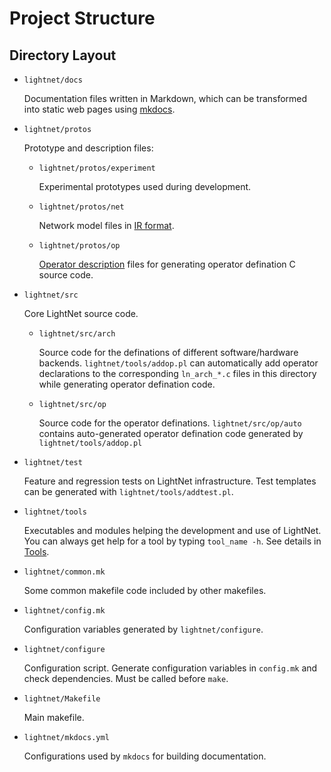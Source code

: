# Project Structure

## Directory Layout

* `lightnet/docs`

    Documentation files written in Markdown, which can be transformed into
    static web pages using [mkdocs](https://www.mkdocs.org/).

* `lightnet/protos`

    Prototype and description files:

    - `lightnet/protos/experiment`

        Experimental prototypes used during development.
    
    - `lightnet/protos/net`

        Network model files in [IR format](Intermediate-Representation.md).
    
    - `lightnet/protos/op`

        [Operator description](Operator-Description.md) files for generating 
        operator defination C source code.
            
* `lightnet/src`

    Core LightNet source code.

    - `lightnet/src/arch`

        Source code for the definations of different software/hardware backends.
        `lightnet/tools/addop.pl` can automatically add operator declarations
        to the corresponding `ln_arch_*.c` files in this directory while
        generating operator defination code.
    
    - `lightnet/src/op`

        Source code for the operator definations. 
        `lightnet/src/op/auto` contains auto-generated operator defination code
        generated by `lightnet/tools/addop.pl`

* `lightnet/test`

    Feature and regression tests on LightNet infrastructure. Test templates can
    be generated with `lightnet/tools/addtest.pl`.

* `lightnet/tools`

    Executables and modules helping the development and use of LightNet.
    You can always get help for a tool by typing `tool_name -h`. See details
    in [Tools](Miscellaneous.md#tools).

* `lightnet/common.mk`

    Some common makefile code included by other makefiles.
    
* `lightnet/config.mk`

    Configuration variables generated by `lightnet/configure`.
    
* `lightnet/configure`

    Configuration script. Generate configuration variables in `config.mk` and 
    check dependencies. Must be called before `make`.
        
* `lightnet/Makefile`

    Main makefile.
    
* `lightnet/mkdocs.yml`

    Configurations used by `mkdocs` for building documentation.
